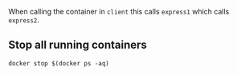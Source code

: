 When calling the container in `client` this calls `express1` which calls `express2`.

## Stop all running containers

```shell
docker stop $(docker ps -aq)
````
